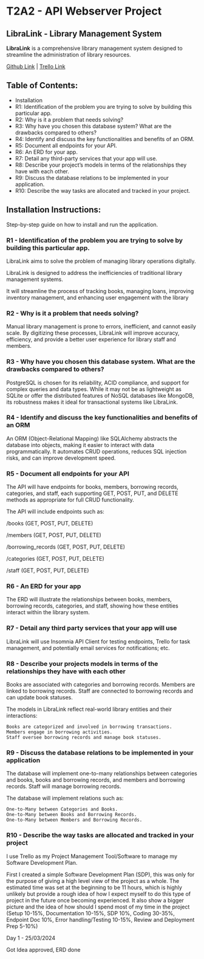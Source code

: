 # T2A2 - API Webserver Project
## LibraLink - Library Management System

**LibraLink** is a comprehensive library management system designed to streamline the administration of library resources.


[Github Link]() | [Trello Link]()

## Table of Contents:

- Installation
- R1: Identification of the problem you are trying to solve by building this particular app.
- R2: Why is it a problem that needs solving?
- R3: Why have you chosen this database system? What are the drawbacks compared to others?
- R4: Identify and discuss the key functionalities and benefits of an ORM.
- R5: Document all endpoints for your API.
- R6: An ERD for your app.
- R7: Detail any third-party services that your app will use.
- R8: Describe your project’s models in terms of the relationships they have with each other.
- R9: Discuss the database relations to be implemented in your application.
- R10: Describe the way tasks are allocated and tracked in your project.



## Installation Instructions:
Step-by-step guide on how to install and run the application.


### R1 - Identification of the problem you are trying to solve by building this particular app.

LibraLink aims to solve the problem of managing library operations digitally.

LibraLink is designed to address the inefficiencies of traditional library management systems.

It will streamline the process of tracking books, managing loans, improving inventory management, and enhancing user engagement with the library

### R2 - Why is it a problem that needs solving?

Manual library management is prone to errors, inefficient, and cannot easily scale. By digitizing these processes, LibraLink will improve accuracy, efficiency, and provide a better user experience for library staff and members.


### R3 - Why have you chosen this database system. What are the drawbacks compared to others?

PostgreSQL is chosen for its reliability, ACID compliance, and support for complex queries and data types. While it may not be as lightweight as SQLite or offer the distributed features of NoSQL databases like MongoDB, its robustness makes it ideal for transactional systems like LibraLink.


### R4 - Identify and discuss the key functionalities and benefits of an ORM

An ORM (Object-Relational Mapping) like SQLAlchemy abstracts the database into objects, making it easier to interact with data programmatically. It automates CRUD operations, reduces SQL injection risks, and can improve development speed.


### R5 - Document all endpoints for your API

The API will have endpoints for books, members, borrowing records, categories, and staff, each supporting GET, POST, PUT, and DELETE methods as appropriate for full CRUD functionality.

The API will include endpoints such as:

/books (GET, POST, PUT, DELETE)

/members (GET, POST, PUT, DELETE)

/borrowing_records (GET, POST, PUT, DELETE)

/categories (GET, POST, PUT, DELETE)

/staff (GET, POST, PUT, DELETE)



### R6 - An ERD for your app

The ERD will illustrate the relationships between books, members, borrowing records, categories, and staff, showing how these entities interact within the library system.


### R7 - Detail any third party services that your app will use

LibraLink will use Insomnia API Client for testing endpoints, Trello for task management, and potentially email services for notifications; etc.

### R8 - Describe your projects models in terms of the relationships they have with each other

Books are associated with categories and borrowing records. Members are linked to borrowing records. Staff are connected to borrowing records and can update book statuses.

The models in LibraLink reflect real-world library entities and their interactions:

    Books are categorized and involved in borrowing transactions.
    Members engage in borrowing activities.
    Staff oversee borrowing records and manage book statuses.



### R9 - Discuss the database relations to be implemented in your application

The database will implement one-to-many relationships between categories and books, books and borrowing records, and members and borrowing records. Staff will manage borrowing records.

The database will implement relations such as:

    One-to-Many between Categories and Books.
    One-to-Many between Books and Borrowing Records.
    One-to-Many between Members and Borrowing Records.


### R10 - Describe the way tasks are allocated and tracked in your project

I use Trello as my Project Management Tool/Software to manage my Software Development Plan.

First I created a simple Software Development Plan (SDP), this was only for the purpose of giving a high level view of the project as a whole. The estimated time was set at the beginning to be 11 hours, which is highly unlikely but provide a rough idea of how I expect myself to do this type of project in the future once becoming experienced. It also show a bigger picture and the idea of how should I spend most of my time in the project (Setup 10-15%, Documentation 10-15%, SDP 10%, Coding 30-35%, Endpoint Doc 10%, Error handling/Testing 10-15%, Review and Deployment Prep 5-10%)

Day 1 - 25/03/2024

Got Idea approved, ERD done

